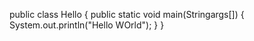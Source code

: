 public class Hello
{
   public static void main(Stringargs[])
   {
      System.out.println("Hello WOrld");
      }
  }
